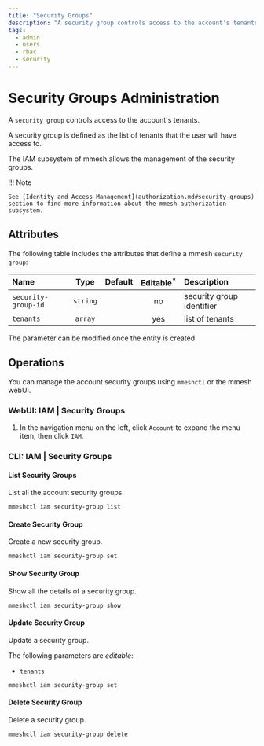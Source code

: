 ```yaml
---
title: "Security Groups"
description: "A security group controls access to the account's tenants. The administrator can manage the security groups using mmeshctl or the mmesh webUI."
tags:
  - admin
  - users
  - rbac
  - security
---
```


# Security Groups Administration

A `security group` controls access to the account's tenants.

A security group is defined as the list of tenants that the user will have access to.

The IAM subsystem of mmesh allows the management of the security groups.

!!! Note

    See [Identity and Access Management](authorization.md#security-groups) section to find more information about the mmesh authorization subsystem.

## Attributes

The following table includes the attributes that define a mmesh `security group`:

| Name          | Type      | Default | Editable<sup>*</sup> | Description |
| :------------ | :-------: | :-----: | :------------------: | :---------- |
| `security-group-id` | `string` |         | no  | security group identifier |
| `tenants`           | `array`  |         | yes | list of tenants |

<table-note>
The parameter can be modified once the entity is created.
</table-note>

## Operations

You can manage the account security groups using `mmeshctl` or the mmesh webUI.

### WebUI: IAM | Security Groups

1. In the navigation menu on the left, click `Account` to expand the menu item, then click `IAM`.

### CLI: IAM | Security Groups

#### List Security Groups

List all the account security groups.

```shell
mmeshctl iam security-group list
```

#### Create Security Group

Create a new security group.

```shell
mmeshctl iam security-group set
```

#### Show Security Group

Show all the details of a security group.

```shell
mmeshctl iam security-group show
```

#### Update Security Group

Update a security group.

The following parameters are *editable*:

- `tenants`

```shell
mmeshctl iam security-group set
```

#### Delete Security Group

Delete a security group.

```shell
mmeshctl iam security-group delete
```
